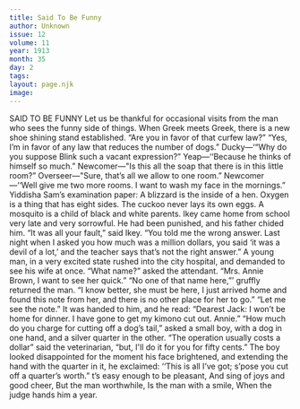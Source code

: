 ```yaml
---
title: Said To Be Funny
author: Unknown
issue: 12
volume: 11
year: 1913
month: 35
day: 2
tags:
layout: page.njk
image:
---
```

SAID TO BE FUNNY    Let us be thankful for occasional visits from the man who sees the funny side of things.    When Greek meets Greek, there is a new shoe shining stand established.       “Are you in favor of that curfew law?”   “Yes, I’m in favor of any law that reduces the number of dogs.”      Ducky—‘“Why do you suppose Blink such a vacant expression?”    Yeap—‘‘Because he thinks of himself so much.”       Newcomer—"Is this all the soap that there is in this little room?”    Overseer—"Sure, that’s all we allow to one room.”    Newcomer—‘‘Well give me two more rooms. I want to wash my face in the mornings.”       Yiddisha Sam’s examination paper:    A blizzard is the inside of a hen.    Oxygen is a thing that has eight sides.    The cuckoo never lays its own eggs.    A mosquito is a child of black and white parents.       Ikey came home from school very late and very sorrowful. He had been punished, and his father chided him.   “It was all your fault,” said Ikey. “You told me the wrong answer. Last night when I asked you how much was a million dollars, you said ‘it was a devil of a lot,’ and the teacher says that’s not the right answer.”       A young man, in a very excited state rushed into the city hospital, and demanded to see his wife at once.    “What name?” asked the attendant.    “Mrs. Annie Brown, I want to see her quick.”    “No one of that name here,”’ gruffly returned the man.    “I know better, she must be here, I just arrived home and found this note from her, and there is no other place for her to go.”    “Let me see the note.” It was handed to him, and he read:    “Dearest Jack: I won’t be home for dinner. I have gone to get my kimono cut out. Annie.”       “How much do you charge for cutting off a dog’s tail,” asked a small boy, with a dog in one hand, and a silver quarter in the other.    “The operation usually costs a dollar” said the veterinarian, “but, I'll do it for you for fifty cents.”   The boy looked disappointed for the moment his face brightened, and extending the hand with the quarter in it, he exclaimed: ‘‘This is all I’ve got; s’pose you cut off a quarter’s worth.”       t’s easy enough to be pleasant,    And sing of joys and good cheer,    But the man worthwhile,    Is the man with a smile,    When the judge hands him a year. 




